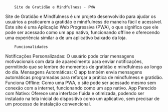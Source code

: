         Site de Gratidão e Mindfulness - PWA
Site de Gratidão e Mindfulness é um projeto desenvolvido para ajudar os usuários a praticarem a gratidão e mindfulness de maneira fácil e acessível. Este site é uma Aplicação Web Progressiva (PWA), o que significa que ele pode ser acessado como um app nativo, funcionando offline e oferecendo uma experiência similar a de um aplicativo baixado da loja.

        Funcionalidades

Notificações Personalizadas: O usuário pode criar mensagens motivacionais com data de aparecimento para enviar notificações, permitindo que se lembre de momentos de gratidão e mindfulness ao longo do dia.
Mensagens Automáticas: O app também envia mensagens automáticas programadas para reforçar a prática de mindfulness e gratidão.
Funciona Offline: Como uma PWA, o site pode ser acessado mesmo sem conexão com a internet, funcionando como um app nativo.
App Parecido com Nativo: Oferece uma interface fluida e otimizada, podendo ser instalado na tela inicial do dispositivo como um aplicativo, sem precisar de um processo de instalação convencional.